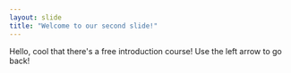 ```yaml
---
layout: slide
title: "Welcome to our second slide!"
---
```

Hello, cool that there's a free introduction course!
Use the left arrow to go back!
